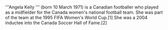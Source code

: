 '''Angela Kelly ''' (born 10 March 1971) is a Canadian footballer who played as a midfielder for the Canada women's national football team. She was part of the team at the 1995 FIFA Women's World Cup.[1] She was a 2004 inductee into the Canada Soccer Hall of Fame.[2]
